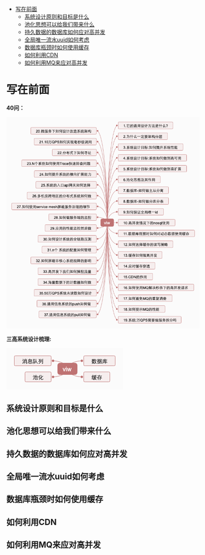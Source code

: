 <!-- TOC -->

- [写在前面](#写在前面)
  - [系统设计原则和目标是什么](#系统设计原则和目标是什么)
  - [池化思想可以给我们带来什么](#池化思想可以给我们带来什么)
  - [持久数据的数据库如何应对高并发](#持久数据的数据库如何应对高并发)
  - [全局唯一流水uuid如何考虑](#全局唯一流水uuid如何考虑)
  - [数据库瓶颈时如何使用缓存](#数据库瓶颈时如何使用缓存)
  - [如何利用CDN](#如何利用cdn)
  - [如何利用MQ来应对高并发](#如何利用mq来应对高并发)

<!-- /TOC -->
# 写在前面


 **40问：**

![](2.高并发系统设计40问/imgs/1.高并发系统设计40问.png)


**三高系统设计梳理:**

![](2.高并发系统设计40问/imgs/2.高并发系统设计思路.png)

## 系统设计原则和目标是什么



## 池化思想可以给我们带来什么


## 持久数据的数据库如何应对高并发


## 全局唯一流水uuid如何考虑


## 数据库瓶颈时如何使用缓存


## 如何利用CDN


## 如何利用MQ来应对高并发








